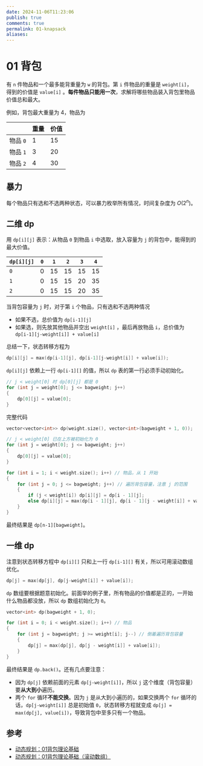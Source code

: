 ```yaml
---
date: 2024-11-06T11:23:06
publish: true
comments: true
permalink: 01-knapsack
aliases:
---
```


# 01 背包

有 `n` 件物品和一个最多能背重量为 `w` 的背包。第 `i` 件物品的重量是 `weight[i]`，得到的价值是 `value[i]` 。**每件物品只能用一次**，求解将哪些物品装入背包里物品价值总和最大。

例如，背包最大重量为 4，物品为

|        | 重量  | 价值  |
| ------ | --- | --- |
| 物品 `0` | 1   | 15  |
| 物品 `1` | 3   | 20  |
| 物品 `2` | 4   | 30  |

## 暴力

每个物品只有选和不选两种状态，可以暴力枚举所有情况，时间复杂度为 $O(2^n)$。

## 二维 dp

用 `dp[i][j]` 表示：从物品 `0` 到物品 `i` 中选取，放入容量为 `j` 的背包中，能得到的最大价值。

| `dp[i][j]` | `0` | `1` | `2` | `3` | `4` |
| ---------- | --- | --- | --- | --- | --- |
| `0`        | 0   | 15  | 15  | 15  | 15  |
| `1`        | 0   | 15  | 15  | 20  | 35  |
| `2`        | 0   | 15  | 15  | 20  | 35  |

当背包容量为 `j` 时，对于第 `i` 个物品，只有选和不选两种情况

- 如果不选，总价值为 `dp[i-1][j]`
- 如果选，则先放其他物品并空出 `weight[i]` ，最后再放物品 `i`，总价值为 `dp[i-1][j-weight[i]] + value[i]`

总结一下，状态转移方程为

``` cpp
dp[i][j] = max(dp[i-1][j], dp[i-1][j-weight[i]] + value[i]);
```

`dp[i][j]` 依赖上一行 `dp[i-1][]` 的值，所以 `dp` 表的第一行必须手动初始化。

``` cpp
// j < weight[0] 时 dp[0][j] 都是 0
for (int j = weight[0]; j <= bagweight; j++)
{
    dp[0][j] = value[0];
}
```

完整代码

``` cpp
vector<vector<int>> dp(weight.size(), vector<int>(bagweight + 1, 0));

// j < weight[0] 已在上方被初始化为 0
for (int j = weight[0]; j <= bagweight; j++)
{
    dp[0][j] = value[0];
}

for (int i = 1; i < weight.size(); i++) // 物品，从 1 开始
{
    for (int j = 0; j <= bagweight; j++) // 遍历背包容量，注意 j 的范围
    {
        if (j < weight[i]) dp[i][j] = dp[i - 1][j];
        else dp[i][j] = max(dp[i - 1][j], dp[i - 1][j - weight[i]] + value[i]);
    }
}
```

最终结果是 `dp[n-1][bagweight]`。

## 一维 dp

注意到状态转移方程中 `dp[i][]` 只和上一行 `dp[i-1][]` 有关，所以可用滚动数组优化。

``` cpp
dp[j] = max(dp[j], dp[j-weight[i]] + value[i]);
```

`dp` 数组要根据题意初始化。前面举的例子里，所有物品的价值都是正的，一开始什么物品都没放，所以 `dp` 数组初始化为 `0`。

``` cpp
vector<int> dp(bagweight + 1, 0);

for (int i = 0; i < weight.size(); i++) // 物品
{
    for (int j = bagweight; j >= weight[i]; j--) // 倒着遍历背包容量
    {
        dp[j] = max(dp[j], dp[j - weight[i]] + value[i]);
    }
}
```

最终结果是 `dp.back()`。还有几点要注意：

- 因为 `dp[j]` 依赖前面的元素 `dp[j-weight[i]]`，所以 `j` 这个维度（背包容量）要**从大到小**遍历。
- 两个 `for` 循环**不能交换**。因为 `j` 是从大到小遍历的，如果交换两个 `for` 循环的话，`dp[j-weight[i]]` 总是初始值 `0`，状态转移方程就变成 `dp[j] = max(dp[j], value[i])`，导致背包中至多只有一个物品。

## 参考

- [动态规划：01背包理论基础](https://programmercarl.com/%E8%83%8C%E5%8C%85%E7%90%86%E8%AE%BA%E5%9F%BA%E7%A1%8001%E8%83%8C%E5%8C%85-1.html)
- [动态规划：01背包理论基础（滚动数组）](https://programmercarl.com/%E8%83%8C%E5%8C%85%E7%90%86%E8%AE%BA%E5%9F%BA%E7%A1%8001%E8%83%8C%E5%8C%85-2.html)
